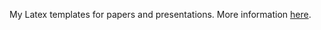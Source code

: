My Latex templates for papers and presentations. More information [here](http://lpuettmann.github.io/2016/04/23/reasonable-latex-templates/).